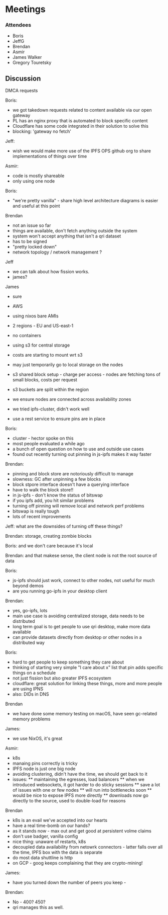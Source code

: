 # Meetings

### Attendees

* Boris
* JeffG
* Brendan
* Asmir
* James Walker
* Gregory Touretsky

## Discussion

DMCA requests

Boris: 

* we got takedown requests related to content available via our open gateway
* PL has an nginx proxy that is automated to block specific content
* Cloudflare has some code integrated in their solution to solve this
* blocking: 'gateway no fetch'

Jeff:

* wish we would make more use of the IPFS OPS github org to share implementations of things over time

Asmir:

* code is mostly shareable
* only using one node


Boris:

* "we're pretty vanilla" - share high level architecture diagrams is easier and useful at this point

Brendan

* not an issue so far
* things are available, don't fetch anything outside the system
* system won't accept anything that isn't a qri dataset
* has to be signed
* "pretty locked down"
* network topology / network management ?

Jeff

* we can talk about how fission works.
* james?

James

* sure
* AWS
* using nixos bare AMIs
* 2 regions - EU and US-east-1
* no containers
* using s3 for central storage
* costs are starting to mount wrt s3
* may just temporarily go to local storage on the nodes
* s3 shared block setup  - charge per access - nodes are fetching tons of small blocks, costs per request

* s3 buckets are split within the region
* we ensure nodes are connected across availability zones
* we tried ipfs-cluster, didn't work well
* use a rest service to ensure pins are in place

Boris:

* cluster - hector spoke on this
* most people evaluated a while ago
* a bunch of open question on how to use and outside use cases
* found out recently turning out pinning in js-ipfs makes it way faster

Brendan:

* pinning and block store are notoriously difficult to manage
* slowness: GC after unpinning a few blocks
* block stpore interface doesn't have a querying interface
* have to walk the block store!!
* in js-ipfs - don't know the status of bitswap
* if you ipfs add, you hit similar problems
* turning off pinning will remove local and network perf problems
* bitswap is really tough
* lots of recent improvements

Jeff: what are the downsides of turning off these things?

Brendan: storage, creating zombie blocks

Boris: and we don't care because it's local

Brendan: and that makese sense, the client node is not the root source of data

Boris: 

* js-ipfs should just work, connect to other nodes, not useful for much beyond demos
* are you running go-ipfs in your desktop client

Brendan:

* yes, go-ipfs, lots
* main use case is avoiding centralized storage, data needs to be distributed
* long term goal is to get people to use qri desktop, make more data available
* can provide datasets directly from desktop or other nodes in a distributed way

Boris:

* hard to get people to keep something they care about
* thinking of starting very simple "I care about x" list that pin adds specific things on a schedule
* not just fission but also greater IPFS ecosystem
* cloudflare: great solution for linking these things, more and more people are using IPNS
* also: DIDs in DNS

Brendan 

* we have done some memory testing on macOS, have seen gc-related memory problems

James: 

* we use NixOS, it's great

Asmir:

* k8s
* manaing pins correctly is tricky
* IPFS node is just one big node
* avoiding clustering, didn't have the time, we should get back to it
* issues:
** maintaining the egresses, load balancers
** when we introduced websockets, it got harder to do sticky sessions
** save a lot of issues with one or few nodes
** will run into bottlenecks soon
** would be nice to expose IPFS more directly
** downloads now go directly to the source, used to double-load for reasons

Brendan

* k8s is an evail we've accepted into our hearts
* have a real time-bomb on our hands?
* as it stands now - max out and get good at persistent volme claims
* don't use badger, vanilla config
* nice thing: unaware of restarts, k8s 
* decoupled data availability from netowrk connectors - latter falls over all the time, IPFS box with the data is separate
* do most data shuttline is http
* on GCP - goog keeps complaining that they are crypto-mining!


James:

* have you turned down the number of peers you keep - 

Brendan:
* No - 400? 450?
* qri manages this as well.

